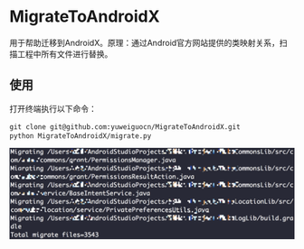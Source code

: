# MigrateToAndroidX

用于帮助迁移到AndroidX。原理：通过Android官方网站提供的类映射关系，扫描工程中所有文件进行替换。

## 使用

打开终端执行以下命令：
```
git clone git@github.com:yuweiguocn/MigrateToAndroidX.git
python MigrateToAndroidX/migrate.py
```

![](result.png)
